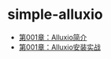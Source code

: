 # simple-alluxio
* [第001章：Alluxio简介](book/introduce/introduce.md)
* [第001章：Alluxio安装实战](book/install/install.md)

